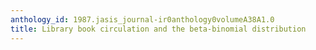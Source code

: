 ```yaml
---
anthology_id: 1987.jasis_journal-ir0anthology0volumeA38A1.0
title: Library book circulation and the beta-binomial distribution
---
```

